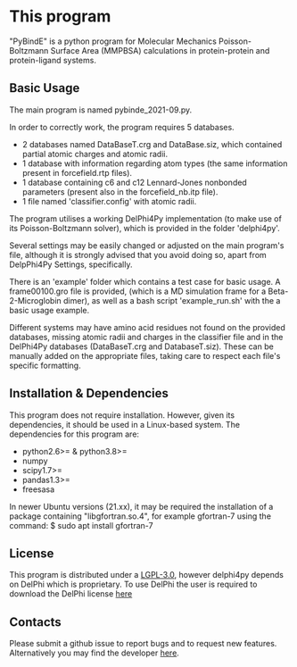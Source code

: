 
# This program

"PyBindE" is a python program for Molecular Mechanics Poisson-Boltzmann Surface Area (MMPBSA) calculations in protein-protein and protein-ligand systems.


## Basic Usage

  The main program is named pybinde_2021-09.py.
  
  In order to correctly work, the program requires 5 databases.
  - 2 databases named DataBaseT.crg and DataBase.siz, which contained partial atomic charges and atomic radii.
  - 1 database with information regarding atom types (the same information present in forcefield.rtp files).
  - 1 database containing c6 and c12 Lennard-Jones nonbonded parameters (present also in the forcefield_nb.itp file).
  - 1 file named 'classifier.config' with atomic radii.
  
  The program utilises a working DelPhi4Py implementation (to make use of its Poisson-Boltzmann solver), which is provided in the folder 'delphi4py'.

  Several settings may be easily changed or adjusted on the main program's file, although it is strongly advised that you avoid doing so, apart from DelpPhi4Py Settings, specifically.
  
  There is an 'example' folder which contains a test case for basic usage. A frame00100.gro file is provided, (which is a MD simulation frame for a Beta-2-Microglobin dimer), as well as a bash script 'example_run.sh' with the a basic usage example.

  Different systems may have amino acid residues not found on the provided databases, missing atomic radii and charges in the classifier file and in the DelPhi4Py databases (DataBaseT.crg and DatabaseT.siz). These can be manually added on the appropriate files, taking care to respect each file's specific formatting.

## Installation & Dependencies

This program does not require installation. However, given its dependencies, it should be used in a Linux-based system.
The dependencies for this program are:

* python2.6>= & python3.8>=
* numpy
* scipy1.7>=
* pandas1.3>=
* freesasa

In newer Ubuntu versions (21.xx), it may be required the installation of a package containing "libgfortran.so.4", for example gfortran-7 using the command:
$ sudo apt install gfortran-7

## License

  This program is distributed under a [LGPL-3.0](./LICENSE), however delphi4py depends on
  DelPhi which is proprietary. To use DelPhi the user is required to
  download the DelPhi license
  [here](https://honiglab.c2b2.columbia.edu/software/cgi-bin/software.pl?input=DelPhi)

## Contacts

  Please submit a github issue to report bugs and to request new features.
  Alternatively you may find the developer [here](mailto:jnvitorino@fc.ul.pt).
